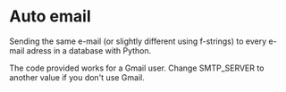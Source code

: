 # Auto email

Sending the same e-mail (or slightly different using f-strings) to every e-mail adress in a database with Python.

The code provided works for a Gmail user. Change SMTP_SERVER to another value if you don't use Gmail.
